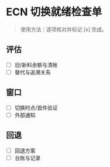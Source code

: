 # ECN 切换就绪检查单

> 使用方法：逐项核对并标记 [x] 完成。

## 评估

- [ ] 旧/新料余额与清账
- [ ] 替代与追溯关系

## 窗口

- [ ] 切换时点/首件验证
- [ ] 外部通知

## 回退

- [ ] 回退方案
- [ ] 台账与记录
